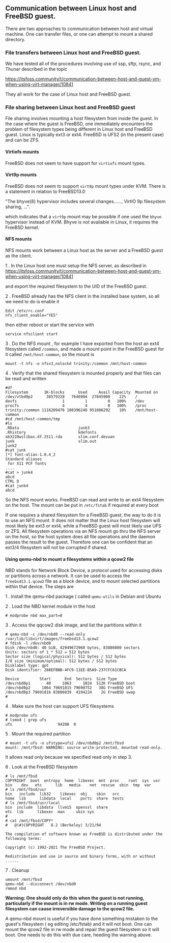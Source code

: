 ## Communication between Linux host and FreeBSD guest. ##
There are two approaches to communication between host and virtual machine. One
can transfer files, or one can attempt to mount a shared directory. 

### File transfers between Linux host and FreeBSD guest. ###
We have tested all of the procedures involving use of ssp, sftp, rsync, and Thunar described in the topic 

https://itsfoss.community/t/communication-between-host-and-guest-vm-when-using-virt-manager/10841

They all work for the case of Linux host and FreeBSD guest. 

### File sharing between Linux host and FreeBSD guest ###
File sharing involves mounting a host filesystem from inside the guest. In the case where the guest is FreeBSD, one immediately encounters the problem of filesystem types being different in Linux host and FreeBSD guest. Linux is typically ext3 or ext4. FreeBSD is UFS2 (in the present case) and can be ZFS. 

#### Virtiofs mounts ####
FreeBSD does not seem to have support for `virtiofs` mount types.

#### Virt9p mounts ####
FreeBSD does not seem to support `virt9p` mount types under KVM. There is a statement in relation to FreeBSD13.0

"The bhyve(8) hypervisor
includes several changes......, VirtIO 9p filesystem sharing, ...". 

which indicates that a `virt9p` mount may be possible if one used the `bhyve` hypervisor instead of KVM. Bhyve is not available in Linux, it requires the FreeBSD kernel.

#### NFS mounts ####
NFS mounts work between a Linux host as the server and
 a FreeBSD guest as the client.

1 . In the Linux host one must setup the NFS server, as described in 
https://itsfoss.community/t/communication-between-host-and-guest-vm-when-using-virt-manager/10841

and export the required filesystem to the UID of the FreeBSD guest.

2 .  FreeBSD already has the NFS client in the installed base system, so all we need to do is enable it

```
Edit /etv/rc.conf
nfs_client_enable="YES"
```
then either reboot or start the service with

```
service nfsclient start
```

3 . Do the NFS mount , for example I have exported from the host an ext4 filesystem called `/common`, and made a mount point in the FreeBSD guest for it called 
`/mnt/host-common`, so the mount is

```
mount -t nfs -o nfsv3,nolockd trinity:/common /mnt/host-common
```

4 . Verify that the shared filesystem is mounted properly and that files can be read and written

```
#df
Filesystem       1K-blocks      Used     Avail Capacity  Mounted on
/dev/vtbd0p2      38579228   7646984  27845908    22%    /
devfs                    1         1         0   100%    /dev
procfs                   4         4         0   100%    /proc
trinity:/common 1116209476 108396248 951086292    10%    /mnt/host-common
#cd /mnt/host-common/tmp
#ls
.RData                          junk3
.Rhistory                       kdefonts
ab3220wslibas.df.2511.rda       slim.conf.devuan
junk                            slim.out
junk2
#cat junk
[*] font-alias-1.0.4_2                                          Standard aliases
 for X11 PCF fonts
....
#cat > junk4
abcd
CTRL D
#cat junk4
abcd
```

So the NFS mount works. FreeBSD can read and write to an ext4 filesystem on the host.
The mount can be put in `/etc/fstab` if required at every boot

If one requires a shared filesystem for a FreeBSD guest, the way to
do it is to use an NFS mount.  It does not matter that the Linux host filesystem will most likely be ext3 or ext4, while a FreeBSD guest will most likely use UFS or ZFS. All filesystem operations via an NFS mount  go thru the NFS server on the host, so the host system does all file operations and the daemon passes the result to the guest. Therefore one can be confident that an ext3/4 filesystem will not be corrupted if shared. 


#### Using qemu-nbd to mount a filesystems within a qcow2 file ####
NBD stands for Network Block Device, a protocol used
for accessing disks or partitions across a network.
It can be used to access the `freebsd13.1.qcow2` file as a block device, and to mount selected partitions within that device.
The steps are 

1 . Install the qemu-nbd package ( called `qemu-utils` in Debian and Ubuntu

2 . Load the NBD kernel module in the host

```
# modprobe nbd max_part=8
```

3 . Access the qqcow2 disk image, and list the partitions within it

```
# qemu-nbd -c /dev/nbd0 --read-only /var/lib/libvirt/images/freebsd13.1.qcow2
# fdisk -l /dev/nbd0
Disk /dev/nbd0: 40 GiB, 42949672960 bytes, 83886080 sectors
Units: sectors of 1 * 512 = 512 bytes
Sector size (logical/physical): 512 bytes / 512 bytes
I/O size (minimum/optimal): 512 bytes / 512 bytes
Disklabel type: gpt
Disk identifier: 288EFBBB-4FC9-11EE-B5A9-237CFC61CBCA

Device         Start      End  Sectors  Size Type
/dev/nbd0p1       40     1063     1024  512K FreeBSD boot
/dev/nbd0p2     1064 79691815 79690752   38G FreeBSD UFS
/dev/nbd0p3 79691816 83886039  4194224    2G FreeBSD swap
# 
```
 
4 . Make sure the host can support UFS filesystems


```
# modprobe ufs
# lsmod | grep ufs
ufs                    94208  0
```

5 . Mount the required partition

```
# mount -t ufs -o ufstype=ufs2 /dev/nbd0p2 /mnt/fbsd
mount: /mnt/fbsd: WARNING: source write-protected, mounted read-only.
```

It allows read only because we specified read only in step 3.

6 . Look at the FreeBSD filesystem

```
# ls /mnt/fbsd
COPYRIGHT  boot  entropy  home	libexec  mnt  proc    root  sys  usr
bin	   dev	 etc	  lib	media	 net  rescue  sbin  tmp  var
# ls /mnt/fbsd/usr
bin   include  lib32	libexec  obj	sbin   src
home  lib      libdata	local	 ports	share  tests
# ls /mnt/fbsd/usr/local
bin  include  libdata  llvm15  openssl	share
etc  lib      libexec  man     sbin	sys
# 
# cat /mnt/fbsd/COPY*
#	@(#)COPYRIGHT	8.2 (Berkeley) 3/21/94

The compilation of software known as FreeBSD is distributed under the
following terms:

Copyright (c) 1992-2021 The FreeBSD Project.

Redistribution and use in source and binary forms, with or without
......
```

7 .  Cleanup

```
umount /mnt/fbsd
qemu-nbd --disconnect /dev/nbd0
rmmod nbd
```

**Warning: One should only do this when the guest is not running,
 particularly if the mount is in rw mode. 
Writing on a running guest filesystem can cause irreversible 
damage to the qcow2 file.**

A qemu-nbd mount is useful if you have done something 
mistaken to the guest's filesystem ( eg editing /etc/fstab)
and it will not boot. 
One can mount the qcow2 file in rw mode and repair the 
guest filesystem so it will 
boot. One needs to do this with due care, heeding the warning above.


